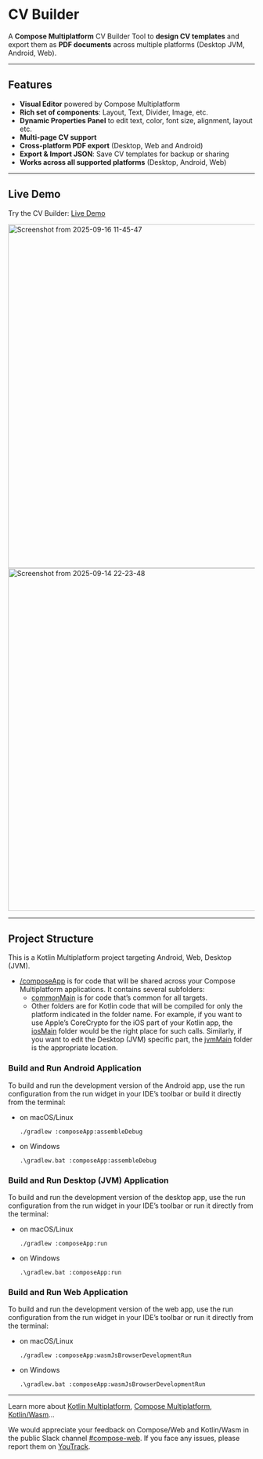 # CV Builder

A **Compose Multiplatform** CV Builder Tool to **design CV templates** and export them as **PDF documents** across multiple platforms (Desktop JVM, Android, Web).

---

## Features
- **Visual Editor** powered by Compose Multiplatform
- **Rich set of components**: Layout, Text, Divider, Image, etc.
- **Dynamic Properties Panel** to edit text, color, font size, alignment, layout etc.
- **Multi-page CV support**
- **Cross-platform PDF export** (Desktop, Web and Android)
- **Export & Import JSON**: Save CV templates for backup or sharing
- **Works across all supported platforms** (Desktop, Android, Web)

---
## Live Demo
Try the CV Builder: [Live Demo](https://coderbdk.github.io/cv-builder-demo/)

<img width="1366" height="701" alt="Screenshot from 2025-09-16 11-45-47" src="https://github.com/user-attachments/assets/eca3e94a-4580-4d7b-b43c-7e452adba21c" />
<img width="1366" height="699" alt="Screenshot from 2025-09-14 22-23-48" src="https://github.com/user-attachments/assets/a9245b8e-0197-4878-a1af-9c03440cb425" />

---

## Project Structure

This is a Kotlin Multiplatform project targeting Android, Web, Desktop (JVM).

* [/composeApp](./composeApp/src) is for code that will be shared across your Compose Multiplatform applications.
  It contains several subfolders:
  - [commonMain](./composeApp/src/commonMain/kotlin) is for code that’s common for all targets.
  - Other folders are for Kotlin code that will be compiled for only the platform indicated in the folder name.
    For example, if you want to use Apple’s CoreCrypto for the iOS part of your Kotlin app,
    the [iosMain](./composeApp/src/iosMain/kotlin) folder would be the right place for such calls.
    Similarly, if you want to edit the Desktop (JVM) specific part, the [jvmMain](./composeApp/src/jvmMain/kotlin)
    folder is the appropriate location.

### Build and Run Android Application

To build and run the development version of the Android app, use the run configuration from the run widget
in your IDE’s toolbar or build it directly from the terminal:
- on macOS/Linux
  ```shell
  ./gradlew :composeApp:assembleDebug
  ```
- on Windows
  ```shell
  .\gradlew.bat :composeApp:assembleDebug
  ```

### Build and Run Desktop (JVM) Application

To build and run the development version of the desktop app, use the run configuration from the run widget
in your IDE’s toolbar or run it directly from the terminal:
- on macOS/Linux
  ```shell
  ./gradlew :composeApp:run
  ```
- on Windows
  ```shell
  .\gradlew.bat :composeApp:run
  ```

### Build and Run Web Application

To build and run the development version of the web app, use the run configuration from the run widget
in your IDE’s toolbar or run it directly from the terminal:
- on macOS/Linux
  ```shell
  ./gradlew :composeApp:wasmJsBrowserDevelopmentRun
  ```
- on Windows
  ```shell
  .\gradlew.bat :composeApp:wasmJsBrowserDevelopmentRun
  ```

---

Learn more about [Kotlin Multiplatform](https://www.jetbrains.com/help/kotlin-multiplatform-dev/get-started.html),
[Compose Multiplatform](https://github.com/JetBrains/compose-multiplatform/#compose-multiplatform),
[Kotlin/Wasm](https://kotl.in/wasm/)…

We would appreciate your feedback on Compose/Web and Kotlin/Wasm in the public Slack channel [#compose-web](https://slack-chats.kotlinlang.org/c/compose-web).
If you face any issues, please report them on [YouTrack](https://youtrack.jetbrains.com/newIssue?project=CMP).
